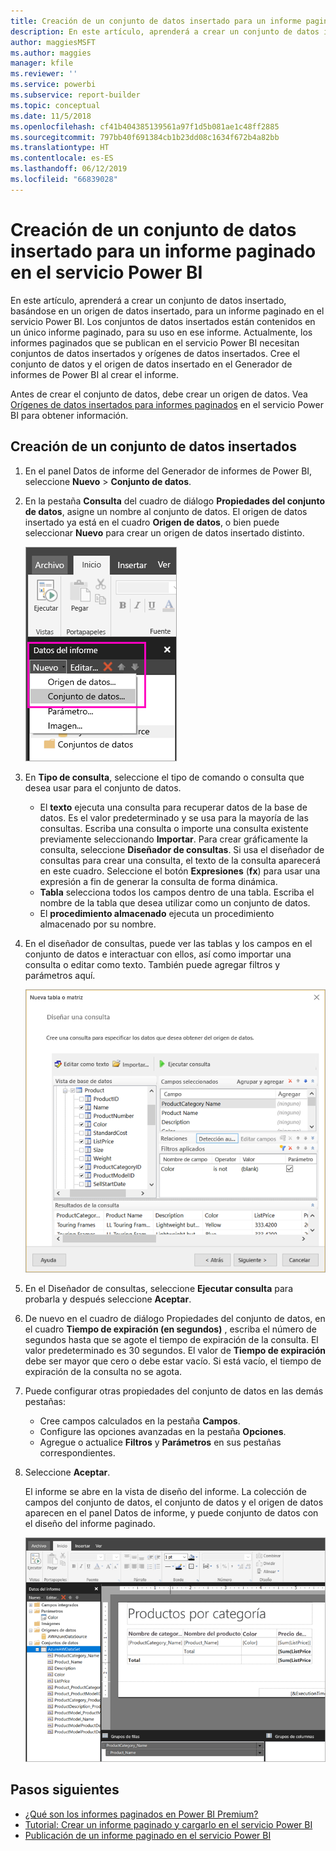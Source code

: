 ```yaml
---
title: Creación de un conjunto de datos insertado para un informe paginado de Power BI
description: En este artículo, aprenderá a crear un conjunto de datos insertado, basándose en un origen de datos insertado, para un informe paginado en el servicio Power BI.
author: maggiesMSFT
ms.author: maggies
manager: kfile
ms.reviewer: ''
ms.service: powerbi
ms.subservice: report-builder
ms.topic: conceptual
ms.date: 11/5/2018
ms.openlocfilehash: cf41b404385139561a97f1d5b081ae1c48ff2885
ms.sourcegitcommit: 797bb40f691384cb1b23dd08c1634f672b4a82bb
ms.translationtype: HT
ms.contentlocale: es-ES
ms.lasthandoff: 06/12/2019
ms.locfileid: "66839028"
---
```

# <a name="create-an-embedded-dataset-for-a-paginated-report-in-the-power-bi-service"></a>Creación de un conjunto de datos insertado para un informe paginado en el servicio Power BI

En este artículo, aprenderá a crear un conjunto de datos insertado, basándose en un origen de datos insertado, para un informe paginado en el servicio Power BI. Los conjuntos de datos insertados están contenidos en un único informe paginado, para su uso en ese informe. Actualmente, los informes paginados que se publican en el servicio Power BI necesitan conjuntos de datos insertados y orígenes de datos insertados. Cree el conjunto de datos y el origen de datos insertado en el Generador de informes de Power BI al crear el informe. 

Antes de crear el conjunto de datos, debe crear un origen de datos. Vea [Orígenes de datos insertados para informes paginados](paginated-reports-embedded-data-source.md) en el servicio Power BI para obtener información.
  
## <a name="create-an-embedded-dataset"></a>Creación de un conjunto de datos insertados
  
1. En el panel Datos de informe del Generador de informes de Power BI, seleccione **Nuevo** > **Conjunto de datos**.

1. En la pestaña **Consulta** del cuadro de diálogo **Propiedades del conjunto de datos**, asigne un nombre al conjunto de datos. El origen de datos insertado ya está en el cuadro **Origen de datos**, o bien puede seleccionar **Nuevo** para crear un origen de datos insertado distinto.
 
   ![Nuevo conjunto de datos](media/paginated-reports-create-embedded-dataset/power-bi-paginated-new-dataset.png)  

3. En **Tipo de consulta**, seleccione el tipo de comando o consulta que desea usar para el conjunto de datos. 
    - El **texto** ejecuta una consulta para recuperar datos de la base de datos. Es el valor predeterminado y se usa para la mayoría de las consultas. Escriba una consulta o importe una consulta existente previamente seleccionando **Importar**. Para crear gráficamente la consulta, seleccione **Diseñador de consultas**. Si usa el diseñador de consultas para crear una consulta, el texto de la consulta aparecerá en este cuadro. Seleccione el botón **Expresiones** (**fx**) para usar una expresión a fin de generar la consulta de forma dinámica. 
    - **Tabla** selecciona todos los campos dentro de una tabla. Escriba el nombre de la tabla que desea utilizar como un conjunto de datos.
    - El **procedimiento almacenado** ejecuta un procedimiento almacenado por su nombre.

4. En el diseñador de consultas, puede ver las tablas y los campos en el conjunto de datos e interactuar con ellos, así como importar una consulta o editar como texto. También puede agregar filtros y parámetros aquí. 

    ![Diseñador de consultas](media/paginated-reports-create-embedded-dataset/power-bi-paginated-embedded-dataset-edit-query.png)

5. En el Diseñador de consultas, seleccione **Ejecutar consulta** para probarla y después seleccione **Aceptar**.

1. De nuevo en el cuadro de diálogo Propiedades del conjunto de datos, en el cuadro **Tiempo de expiración (en segundos)** , escriba el número de segundos hasta que se agote el tiempo de expiración de la consulta. El valor predeterminado es 30 segundos. El valor de **Tiempo de expiración** debe ser mayor que cero o debe estar vacío. Si está vacío, el tiempo de expiración de la consulta no se agota.

7.  Puede configurar otras propiedades del conjunto de datos en las demás pestañas:
    - Cree campos calculados en la pestaña **Campos**.
    - Configure las opciones avanzadas en la pestaña **Opciones**.
    - Agregue o actualice **Filtros** y **Parámetros** en sus pestañas correspondientes.

8. Seleccione **Aceptar**.
 
   El informe se abre en la vista de diseño del informe. La colección de campos del conjunto de datos, el conjunto de datos y el origen de datos aparecen en el panel Datos de informe, y puede conjunto de datos con el diseño del informe paginado.  

    ![Conjunto de datos en la vista de diseño del informe](media/paginated-reports-create-embedded-dataset/power-bi-paginated-embedded-dataset-report-design-view.png) 
 
## <a name="next-steps"></a>Pasos siguientes 

- [¿Qué son los informes paginados en Power BI Premium?](paginated-reports-report-builder-power-bi.md)  
- [Tutorial: Crear un informe paginado y cargarlo en el servicio Power BI](paginated-reports-quickstart-aw.md)
- [Publicación de un informe paginado en el servicio Power BI](paginated-reports-save-to-power-bi-service.md)

